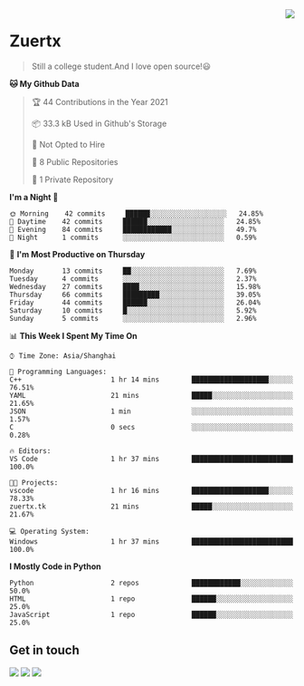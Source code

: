 <a href="#">
<img align="right" src="https://github-readme-stats.vercel.app/api?username=zuertx&show_icons=true&hide_border=true">
</a>

# Zuertx
> Still a college student.And I love open source!😃  

<!--START_SECTION:waka-->
**🐱 My Github Data** 

> 🏆 44 Contributions in the Year 2021
 > 
> 📦 33.3 kB Used in Github's Storage 
 > 
> 🚫 Not Opted to Hire
 > 
> 📜 8 Public Repositories 
 > 
> 🔑 1 Private Repository 
 > 
**I'm a Night 🦉** 

```text
🌞 Morning    42 commits     ██████░░░░░░░░░░░░░░░░░░░   24.85% 
🌆 Daytime    42 commits     ██████░░░░░░░░░░░░░░░░░░░   24.85% 
🌃 Evening    84 commits     ████████████░░░░░░░░░░░░░   49.7% 
🌙 Night      1 commits      ░░░░░░░░░░░░░░░░░░░░░░░░░   0.59%

```
📅 **I'm Most Productive on Thursday** 

```text
Monday       13 commits     ██░░░░░░░░░░░░░░░░░░░░░░░   7.69% 
Tuesday      4 commits      ░░░░░░░░░░░░░░░░░░░░░░░░░   2.37% 
Wednesday    27 commits     ████░░░░░░░░░░░░░░░░░░░░░   15.98% 
Thursday     66 commits     █████████░░░░░░░░░░░░░░░░   39.05% 
Friday       44 commits     ██████░░░░░░░░░░░░░░░░░░░   26.04% 
Saturday     10 commits     █░░░░░░░░░░░░░░░░░░░░░░░░   5.92% 
Sunday       5 commits      ░░░░░░░░░░░░░░░░░░░░░░░░░   2.96%

```


📊 **This Week I Spent My Time On** 

```text
⌚︎ Time Zone: Asia/Shanghai

💬 Programming Languages: 
C++                      1 hr 14 mins        ███████████████████░░░░░░   76.51% 
YAML                     21 mins             █████░░░░░░░░░░░░░░░░░░░░   21.65% 
JSON                     1 min               ░░░░░░░░░░░░░░░░░░░░░░░░░   1.57% 
C                        0 secs              ░░░░░░░░░░░░░░░░░░░░░░░░░   0.28%

🔥 Editors: 
VS Code                  1 hr 37 mins        █████████████████████████   100.0%

🐱‍💻 Projects: 
vscode                   1 hr 16 mins        ███████████████████░░░░░░   78.33% 
zuertx.tk                21 mins             █████░░░░░░░░░░░░░░░░░░░░   21.67%

💻 Operating System: 
Windows                  1 hr 37 mins        █████████████████████████   100.0%

```

**I Mostly Code in Python** 

```text
Python                   2 repos             ████████████░░░░░░░░░░░░░   50.0% 
HTML                     1 repo              ██████░░░░░░░░░░░░░░░░░░░   25.0% 
JavaScript               1 repo              ██████░░░░░░░░░░░░░░░░░░░   25.0%

```



<!--END_SECTION:waka-->

## Get in touch
[![](https://img.shields.io/badge/-https://zuertx.tk-0e83cd?style=flat-square&logo=Blogger&logoColor=fff)](https://zuertx.tk)
[![](https://img.shields.io/badge/-@zuertx-3db6f1?style=flat-square&logo=Telegram&logoColor=2ca5e0)](https://t.me/zuertx)
[![](https://img.shields.io/badge/-zuertx@gmail.com-911318?style=flat-square&logo=Gmail&logoColor=white&labelColor=c14438)](mailto:zuertx_at_gmail.com)
